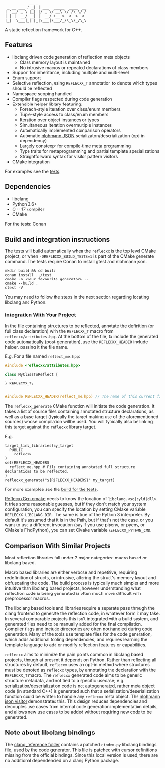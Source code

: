 ```
           __ _
 _ __ ___ / _| | ___  _____  ____  __
| '__/ _ \ |_| |/ _ \/ __\ \/ /\ \/ /
| | |  __/  _| |  __/ (__ >  <  >  <
|_|  \___|_| |_|\___|\___/_/\_\/_/\_\
```

A static reflection framework for C++.

## Features

* libclang driven code generation of reflection meta objects
    * Class memory layout is maintained
    * No intrusive macros or repeated declarations of class members
* Support for inheritance, including multiple and multi-level
* Enum support
* Selective reflection, using `REFLECXX_T` annotation to denote which types should be reflected
* Namespace scoping handled
* Compiler flags respected during code generation
* Extensible helper library featuring:
    * Foreach-style iteration over class/enum members
    * Tuple-style access to class/enum members
    * Iteration over object instances or types
    * Simultaneous iteration overmultiple instances
    * Automatically implemented comparison operators
    * Automatic [nlohmann JSON](https://github.com/nlohmann/json) serializaton/deserialization (opt-in dependency)
    * Largely constexpr for compile-time meta programming
    * Type traits for metaprogramming and partial template specializations
    * Straightforward syntax for visitor pattern visitors
* CMake integration

For examples see the [tests](test/).

## Dependencies

* libclang
* Python 3.6+
* C++17 compiler
* CMake

For the tests: Conan

## Build and integration instructions

The tests will build automatically when the `reflecxx` is the top level CMake project, or when `-DREFLECXX_BUILD_TESTS=1` is part of the CMake generate command.
The tests require Conan to install gtest and nlohmann json.

```
mkdir build && cd build
conan install ../test
cmake -G <your favourite generator> ..
cmake --build .
ctest -V
```

You may need to follow the steps in the next section regarding locating libclang and Python.

### Integration With Your Project

In the file containing structures to be reflected, annotate the definition (or full class declaration) with the `REFLECXX_T` macro from `reflecxx/attributes.hpp`. At the bottom of the file, to include the generated code automatically (post-generation), use the `REFLECXX_HEADER` include helper, passing it the file name.

E.g. For a file named `reflect_me.hpp`:

```cpp
#include <reflecxx/attributes.hpp>

class MyClassToReflect {
  ...
} REFLECXX_T;


#include REFLECXX_HEADER(reflect_me.hpp) // The name of this current file must be reflect_me.hpp to match.

```

The `reflecxx_generate` CMake function will initiate the code generation. It takes a list of source files containing annotated structure declarations, as well as a base target (typically the target making use of the aforementioned sources) whose compilation willbe used.  You will typically also be linking this target against the `reflecxx` library target.

E.g.

```
target_link_libraries(my_target
  PUBLIC
    reflecxx
)
set(REFLECXX_HEADERS
  reflect_me.hpp # File containing annotated full structure declarations to be reflected.
)
reflecxx_generate("${REFLECXX_HEADERS}" my_target)
```

For more examples see the [build for the tests](test/CMakeLists.txt).

[ReflecxxGen.cmake](ReflecxxGen.cmake) needs to know the location of `libclang.<so|dyld|dll>`. It tries some reasonable guesses, but if they don't match your system configuration, you can specify the location by setting CMake variable `REFLECXX_LIBCLANG_DIR`.
The same is true of the Python 3 interpreter. By default it's assumed that it is in the Path, but if that's not the case, or you want to use a different invocation (say if you use pipenv, or pyenv, or CMake's FindPython), you can set CMake variable `REFLECXX_PYTHON_CMD`.

## Comparison With Similar Projects

Most reflection libraries fall under 2 major categories: macro based or libclang based.

Macro based libraries are either verbose and repetitive, requiring redefinition of structs, or intrusive, altering the struct's memory layout and obfuscating the code. The build process is typically much simpler and more intuitive than libclang based projects, however understanding what reflection code is being generated is often much more difficult with preprocessor macros.

The libclang based tools and libraries require a separate pass through the clang frontend to generate the reflection code, in whatever form it may take. In several comparable projects this isn't integrated with a build system, and generated files need to be manually added for the final compilation. Compiler flags and include directories are often not handled during code generation. Many of the tools use template files for the code generation, which adds additional tooling dependencies, and requires learning the template language to add or modify reflection features or capabilities.

`reflecxx` aims to minimize the pain points common in libclang based projects, though at present it depends on Python. Rather than reflecting all structures by default, `reflecxx` uses an opt-in method where structures must be denoted as `reflecxx` types, by annotating the declaration with the `REFLECXX_T` macro. The `reflecxx` generated code aims to be generic structure metadata, and not tied to a specific usecase; e.g. serialization/deserialization code is not autogenerated, rather meta object code (in standard C++) is generated such that a serialization/deserialization function could be written to handle any `reflecxx` meta object. The [nlohmann json visitor](reflecxx/include/reflecxx/json_visitor.hpp) demonstrates this. This design reduces dependencies and decouples use cases from internal code generation implementation details, and allows new use cases to be added without requiring new code to be generated.

## Note about libclang bindings

The [clang_reference folder](generator/clang_reference) contains a patched `cindex.py` libclang bindings file, used by the code generator. This file is patched with cursor definitions missing from the official bindings. Since this local version is used, there are no additional dependencied on a clang Python package.
